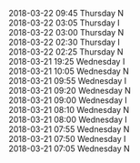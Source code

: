 2018-03-22 09:45 Thursday  N  
2018-03-22 03:05 Thursday  I  
2018-03-22 03:00 Thursday  N  
2018-03-22 02:30 Thursday  I  
2018-03-22 02:25 Thursday  N  
2018-03-21 19:25 Wednesday  I  
2018-03-21 10:05 Wednesday  N  
2018-03-21 09:55 Wednesday  I  
2018-03-21 09:20 Wednesday  N  
2018-03-21 09:00 Wednesday  I  
2018-03-21 08:10 Wednesday  N  
2018-03-21 08:00 Wednesday  I  
2018-03-21 07:55 Wednesday  N  
2018-03-21 07:50 Wednesday  I  
2018-03-21 07:05 Wednesday  N  
